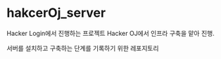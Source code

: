 # hakcerOj_server

Hacker Login에서 진행하는 프로젝트 Hacker OJ에서 인프라 구축을 맡아 진행.

서버를 설치하고 구축하는 단계를 기록하기 위한 레포지토리
